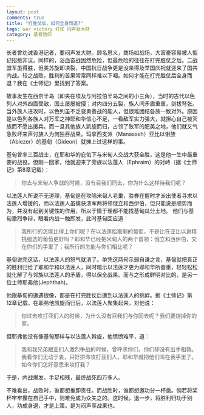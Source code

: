 ```yaml
---
layout: post
comments: true
title: "打胜仗后，如何全身而退?"
tags: war victory 打仗 闷声发大财 
category: 基督信仰
---
```


长者曾劝诫香港记者，要闷声发大财。顾名思义，商场如战场，大富豪容易被人惦记招惹非议。同样的，浴血奋战固然危险，但最危险的往往在打完胜仗之后。二战盟军虽得胜，但美苏旋即决裂，中国抗日战争更是没来得及举国庆祝就迎来了国共内战。较之战败，胜利的苦果常常同样难以下咽。如何才能在打完胜仗后全身而退？我在《士师记》里找到了答案。

故事发生在西奈半岛（即夹在埃及与阿拉伯半岛之间的小三角），当时的古代以色列人对外四面受敌，国土屡屡被侵；对内四分五裂，族人间矛盾重重，剑拔弩张。当外族人进攻时，以色列虽不乏骁勇善战的能人，但很难团结各族一致对外。原因是以色列各族人对万军之神耶和华信心不足，一看敌军实力强大，就担心自己被灭族而不愿出援兵。而一旦其他族人凯旋而归，占领了敌军的肥美之地，他们就又气急败坏来声讨族人为何独吞战果。玛拿西支派（Manasseh）亚比以谢族（Abiezer）的基甸（Gideon）就摊上过这样的事。

基甸曾率三百战士，在耶和华的庇佑下与米甸人交战大获全胜，这是他一生中最重要的战役。但刚一回家，他就迎来了旁族以法莲人（Ephraim）的对峙（据《士师记》第8章记载）：

> 你去与米甸人争战的时候，没有召我们同去，你为什么这样待我们呢？

以法莲人所说不无道理，基甸是在攻陷米甸人老巢，胜券在握时才派出使者寻求以法莲人增援的，而以法莲人虽擒获溃军两将领俄立和西伊伯，但只能说是顺势而为，并没有起到关键性的作用，所以于情于理都不能找基甸瓜分土地。
他们与基甸激烈争辩，眼看内战一触即发，此时基甸回应道：

> 我所行的怎能比得上你们呢？在以法莲拾取剩的葡萄，不是比在亚比以谢精挑细选的葡萄更好吗？耶和华已经把米甸人的两个首领：俄立和西伊伯，交在你们的手里了；我所行的怎能与你们相比呢？

基甸说完这话，以法莲人的怒气就消了。单凭这两句示弱自谦之言，基甸就把真正的胜利归给了耶和华和以法莲人，同时暗示以法莲才更为耶和华所器重，轻轻松松就化解了与邻族以法莲人的矛盾，得以保全战果。而与之形成鲜明对比的，是另一位士师耶弗他(Jephthah)。

他跟基甸的遭遇很像，都是在打完胜仗后遭到以法莲人的挑衅。据《士师记》第12章记载，在耶弗他凯旋而归后，以法莲人聚集起来，对他说：

> 你过去攻打亚扪人的时候，为什么没有召我们与你同去呢？我们要烧掉你的家。

但耶弗他没有像基甸那样与以法莲人斡旋，他愤愤难平，道：

> 我和我兄弟跟亚扪人激烈争战的时候，曾呼求你们，你们却没有出手相救。我看你们无动于衷，只好拼命攻打亚扪人，耶和华就把他们叫在我手里了。如今你们怎好意思来攻打我？

于是，内战爆发，手足相残，最终战死四万多人。

不难看出，战败时，谁都想推卸责任。而战胜时，谁都想邀功分一杯羹。倘若将奖杯牢牢攥在自己手中，则难免成为众矢之的。这时候，退一步，将胜利归功于别人，功成身退，才是上策。是为闷声享战果也。
